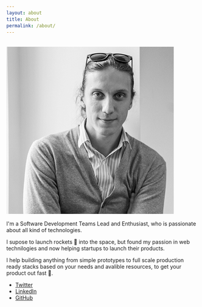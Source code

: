 ```yaml
---
layout: about
title: About
permalink: /about/
---
```


<br>

<div class="avatar-container">
  <img src="/images/me.png" alt="Roman Minkin" class="avatar">
</div>

I'm a Software Development Teams Lead and Enthusiast, who is passionate about all kind of technologies.

I supose to launch rockets 🚀 into the space, but found my passion in web technilogies and now helping startups to launch their products.

I help building anything from simple prototypes to full scale production ready stacks based on your needs and avalible resources, to get your product out fast 📲.

* [Twitter](https://twitter.com/RomanMinkin)
* [LinkedIn](https://www.linkedin.com/in/romanminkin)
* [GitHub](https://github.com/RomanMinkin)
